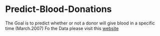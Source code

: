# Predict-Blood-Donations
The Goal is to predict whether or not a donor will give blood in a specific time (March.2007)
Fo the Data please visit this [website](https://www.drivendata.org/competitions/2/warm-up-predict-blood-donations/data/)


